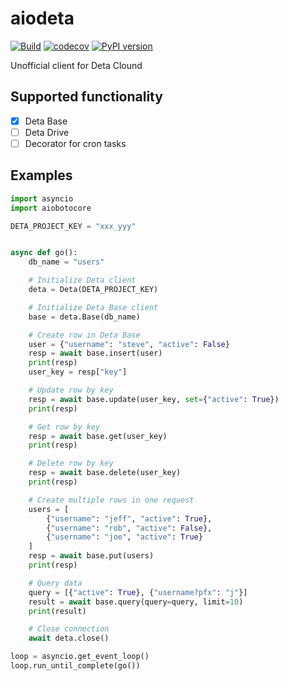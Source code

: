 # aiodeta

[![Build](https://github.com/leits/aiodeta/actions/workflows/testing.yml/badge.svg?branch=main)](https://github.com/leits/aiodeta/actions/workflows/testing.yml)
[![codecov](https://codecov.io/gh/leits/aiodeta/branch/main/graph/badge.svg?token=2W3AhfHpPT)](https://codecov.io/gh/leits/aiodeta)
[![PyPI version](https://badge.fury.io/py/aiodeta.svg)](https://badge.fury.io/py/aiodeta)

Unofficial client for Deta Clound

## Supported functionality

- [x] Deta Base
- [ ] Deta Drive
- [ ] Decorator for cron tasks

## Examples

```python
import asyncio
import aiobotocore

DETA_PROJECT_KEY = "xxx_yyy"


async def go():
    db_name = "users"

    # Initialize Deta client
    deta = Deta(DETA_PROJECT_KEY)

    # Initialize Deta Base client
    base = deta.Base(db_name)

    # Create row in Deta Base
    user = {"username": "steve", "active": False}
    resp = await base.insert(user)
    print(resp)
    user_key = resp["key"]

    # Update row by key
    resp = await base.update(user_key, set={"active": True})
    print(resp)

    # Get row by key
    resp = await base.get(user_key)
    print(resp)

    # Delete row by key
    resp = await base.delete(user_key)
    print(resp)

    # Create multiple rows in one request
    users = [
        {"username": "jeff", "active": True},
        {"username": "rob", "active": False},
        {"username": "joe", "active": True}
    ]
    resp = await base.put(users)
    print(resp)

    # Query data
    query = [{"active": True}, {"username?pfx": "j"}]
    result = await base.query(query=query, limit=10)
    print(result)

    # Close connection
    await deta.close()

loop = asyncio.get_event_loop()
loop.run_until_complete(go())
```
